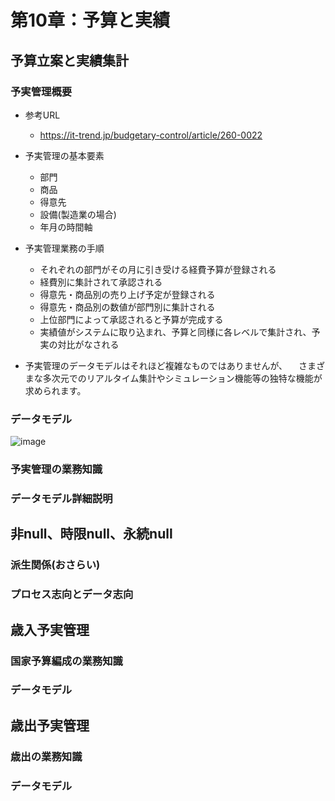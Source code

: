 # 第10章：予算と実績

## 予算立案と実績集計

### 予実管理概要

- 参考URL
	- https://it-trend.jp/budgetary-control/article/260-0022

- 予実管理の基本要素
	- 部門
	- 商品
	- 得意先
	- 設備(製造業の場合)
	- 年月の時間軸

- 予実管理業務の手順
	- それぞれの部門がその月に引き受ける経費予算が登録される
	- 経費別に集計されて承認される
	- 得意先・商品別の売り上げ予定が登録される
	- 得意先・商品別の数値が部門別に集計される
	- 上位部門によって承認されると予算が完成する
	- 実績値がシステムに取り込まれ、予算と同様に各レベルで集計され、予実の対比がなされる

- 予実管理のデータモデルはそれほど複雑なものではありませんが、
　さまざまな多次元でのリアルタイム集計やシミュレーション機能等の独特な機能が求められます。


### データモデル

![image](https://user-images.githubusercontent.com/44853475/147822732-f7f2a1d8-7471-4be4-a8df-581486bc9f99.png)

### 予実管理の業務知識

### データモデル詳細説明

## 非null、時限null、永続null

### 派生関係(おさらい)

### プロセス志向とデータ志向

## 歳入予実管理

### 国家予算編成の業務知識

### データモデル

## 歳出予実管理

### 歳出の業務知識

### データモデル


